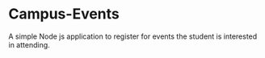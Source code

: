 # Campus-Events
A simple Node js application to register for events the student is interested in attending.
